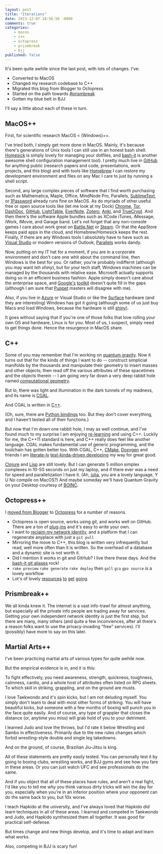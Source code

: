 ```yaml
---
layout: post
title: "Iterations"
date: 2013-12-07 18:56:50 -0800
comments: true
categories:
    - macos
    - c++
    - octopress
    - prismbreak
    - bjj
published: false
---
```


It's been quite awhile since the last post, with lots of changes. I've:

- Converted to MacOS
- Changed my research codebase to C++
- Migrated this blog from Blogger to Octopress
- Started on the path towards [#prismbreak][1]
- Gotten my blue belt in BJJ

I'll say a little about each of these in turn.

<!--more-->

MacOS++
-------
First, for scientific research MacOS < (Windows)++. 

I've tried both, I simply get more done in MacOS. Mainly, it's because there's generations of Unix tools I can still use in an honest bash shell. [Homesick][2] is simply lovely for managing your dotfiles, and [bash-it][3] is another awesome shell configuration management tool). I pretty much live in [GitHub][4] for anything public (research papers and code, presentations, work projects, and this blog) and with tools like [Homebrew][5] I can restore my development environment and files on any Mac I care to just by running a shell script.

Second, any large complex pieces of software that I find worth purchasing such as Mathematica, Maple, Office, MindNode Pro, Parallels, [SublimeText][6], or [1Password][7] already runs fine on MacOS. As do myriads of other useful free or open source tools like (let me look at my Dock) [Chrome][8], [Tor][9], [DashDoc][10], [GitHub][11], [LightTable][12], [EverNote][13], [Zotero][14], [Anki][15], and [TrueCrypt][16]. And then there's the software Apple bundles such as XCode iTunes, iMessage, iWork, iMovie, and Garage band. Let's not forget that any non-console games I care about work great on [Battle.Net][17] or [Steam][18]. Or that the AppStore keeps paid apps in the cloud, and Homebrew/Homesick keeps the rest. Finally, if there are any Windows tools I absolutely have to have such as [Visual Studio][19] or modern versions of Outlook, [Parallels][20] works dandy.

Now, putting on my IT hat for a moment, if you are in a corporate environment and don't care one whit about the command line, then Windows is the best for you. Or rather, you're probably indiffernt (although you may want *teh shiny*), but for your tech staff, Windows machines can be managed by the thousands with relative ease. Microsoft actually supports doing so in an efficient business fashion. Apple simply doesn't care about the enterprise space, and [Google's][21] [toolkit][22] doesn't quite fill in the gaps (although I am sure that [Puppet][23] masters will disagree with me).

Also, if you live in [Azure][24] or Visual Studio or like the [Surface][25] hardware (and they are interesting) Windows has got it going (although some of us just buy Macs and load Windows, because the hardware is still [shiny][26]).

It goes without saying that if you're one of those folks that love rolling your own OS and hardware, Linux is for you. Most of us, I suspect, simply need to get things done. Hence the resurgence in MacOS share.

C++
---

Some of you may remember that I'm working on [quantum gravity][27]. Now it turns out that for the kinds of things I want to do -- construct simplicial manifolds by the thousands and manipulate their geometry to insert masses and other objects; then read off the various attributes of these spacetimes and the objects therein -- I am going very far down a very deep rabbit hole named [computational geometry][28].

But lo, there was light and illumination in the dark tunnels of my madness, and its name is [CGAL][29].

And CGAL is written in [C++][30].

(Oh, sure, there are [Python bindings][31] too. But they don't cover everything, and I haven't tested all of their functions.)

But now that I'm down one rabbit hole, I may as well continue, and I've found much to my surprise I am enjoying [re-learning][32] and using C++. Luckily for me, the C++11 standard is here, and C++ really does feel like another language. CGAL makes fundamental use of generic programming, and the toolchain has gotten better too. With CGAL, C++, [CMake][33], [Doxygen][34] and friends I am [literate-ly][35] [test-kinda-driven developing][36] my way for great good.

[Clojure][37] and [Lisp][38] are still lovely. But I can generate 5 million simplex complexes in 10-50 seconds on just my laptop, and if there ever was a need for speed and parallelization I have it. (Ah, [julia][39], you are a lovely language, Y U No compile on MacOS?) And maybe someday we'll have Quantum Gravity on your Desktop courtesy of [BOINC][40].

Octopress++
-----------

I [moved from Blogger][41] to [Octopress][42] for a number of reasons.

- Octopress is open source, works using git, and works well on GitHub. There are a ton of [plug-ins][43] and it's easy to write your own.
- I want to [reclaim my network identity][44], and a platform that I can regenerate anyplace with just a `git pull`
- Mirroring the move to C++, this blog is written very infrequently but read, well more often than it is written. So the overhead of a database and a dynamic site is not worth it.
- Did I mention it works in git and GitHub? I live there these days. And the [bash-it git aliases][45] rock!
- `rake preview` `rake generate` `rake deploy` then `gall` `gca` `gpo source` is a lovely workflow
- Lot's of lovely [resources][46] [to][47] [get][48] [going][49].


Prismbreak++
------------

We all kinda knew it. The internet is a vast info-trawl for almost anything, but especially all the private info people are trading away for services. Getting your own independent network identity is just the first step, but there are many, many others (and quite a few inconviences, after all there's a reason folks want to use the privacy-invading "free" services). I'll (possibly) have more to say on this later.

Martial Arts++
--------------

I've been practicing martial arts of various types for quite awhile now.

But the empirical evidence is in, and it is this:

To fight effectively, you need awareness, strength, quickness, toughness, calmness, cardio, and a whole host of attributes often listed on RPG sheets. To which skill in striking, grappling, and on the ground are musts.

I love Taekwondo and it's spin kicks, but I am not deluding myself. You simply don't learn to deal with most other forms of striking. You will have beautiful kicks, but someone with a few months of boxing will punch you in the face quite easily. And of course, any type of grappler that closes the distance (or, anytime you miss) will grab hold of you to your detriment.

I learned Judo and love the throws, but I'd rate it below Wrestling and Sambo in effectiveness. Primarily due to the new rules changes which forbid wrestling-style double and single leg takedowns.

And on the ground, of course, Brazilian Jiu-Jitsu is king.

All of these statements are pretty easily tested. You can personally test it by going to boxing clubs, wrestling works, and BJJ gyms and see how you fare in these areas. Or you can just watch UFC and see professionals do the same.

And if you object that all of these places have rules, and aren't a real fight, I'd like you to tell me why you think various dirty tricks will win the day for you, especially when you're in an inferior position where your opponent can do the same back to you, but 10x worse.

I teach Hapkido at the university, and I've always loved that Hapkido *did* learn techniques in all of these areas. I learned and competed in Taekwondo and Judo, and Hapkido synthesized them all together. It was good for practical self-defense.

But times change and new things develop, and it's time to adapt and learn what works.

Also, competing in BJJ is scary fun!

[1]: https://app.net/search/?type=posts&q=%23prismbreak
[2]: https://github.com/technicalpickles/homesick
[3]: https://github.com/revans/bash-it
[4]: https://github.com/acgetchell
[5]: https://github.com/mxcl/homebrew
[6]: http://www.sublimetext.com
[7]: https://agilebits.com/onepassword
[8]: https://www.google.com/intl/en/chrome/browser/
[9]: https://www.torproject.org
[10]: http://kapeli.com/dash
[11]: http://mac.github.com
[12]: http://www.lighttable.com
[13]: https://evernote.com
[14]: https://www.zotero.org
[15]: http://ankisrs.net
[16]: http://www.truecrypt.org
[17]: http://us.battle.net/en/
[18]: http://store.steampowered.com
[19]: http://www.visualstudio.com
[20]: http://www.parallels.com
[21]: https://www.usenix.org/conference/lisa13/managing-macs-google-scale
[22]: https://code.google.com/p/google-macops/
[23]: https://puppetlabs.com
[24]: http://www.windowsazure.com/en-us/
[25]: http://www.microsoft.com/surface/en-us
[26]: http://www.apple.com/mac/
[27]: http://arxiv.org/abs/hep-th/0105267
[28]: http://en.wikipedia.org/wiki/Computational_geometry
[29]: http://www.cgal.org
[30]: http://isocpp.org
[31]: https://code.google.com/p/cgal-bindings/
[32]: http://www.cprogramming.com
[33]: http://www.cmake.org
[34]: http://www.stack.nl/~dimitri/doxygen/
[35]: http://www.literateprogramming.com
[36]: http://pragprog.com/book/lotdd/modern-c-programming-with-test-driven-development
[37]: http://clojure.org
[38]: http://www.sbcl.org
[39]: http://julialang.org
[40]: http://boinc.berkeley.edu
[41]: http://toamitkumar.com/blog/2012/04/19/migrate-from-blogger-to-octopress-step-by-step-guide/
[42]: http://octopress.org
[43]: http://octopress.org/docs/plugins/
[44]: https://eschnou.com/entry/implementing-prism-break-62-25013.html
[45]: https://github.com/revans/bash-it/blob/master/aliases/available/git.aliases.bash
[46]: http://www.lucypark.kr/blog/2013/02/25/mathjax-kramdown-and-octopress/
[47]: http://jekyllrb.com
[48]: https://github.com/robertkowalski/octopress-coderwall
[49]: http://asaf.github.io/blog/2013/07/08/blogging-with-octopress-add-about-page/